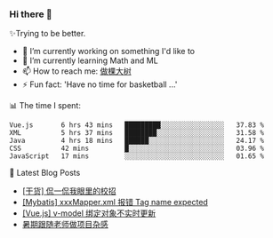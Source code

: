 ### Hi there 👋

✨Trying to be better.

<!--
- 😄 Pronouns: ...
- 👯 I’m looking to collaborate on ...
- 🤔 I’m looking for help with ...
- 💬 Ask me about ...
-->

- 🔭 I’m currently working on something I'd like to
- 🌱 I’m currently learning Math and ML
- 📫 How to reach me: [做棵大树](https://beatree.cn)
- ⚡ Fun fact: 'Have no time for basketball ...'

📊 The time I spent:

<!--START_SECTION:waka-->
```text
Vue.js       6 hrs 43 mins   █████████░░░░░░░░░░░░░░░░   37.83 % 
XML          5 hrs 37 mins   ████████░░░░░░░░░░░░░░░░░   31.58 % 
Java         4 hrs 18 mins   ██████░░░░░░░░░░░░░░░░░░░   24.17 % 
CSS          42 mins         █░░░░░░░░░░░░░░░░░░░░░░░░   03.96 % 
JavaScript   17 mins         ░░░░░░░░░░░░░░░░░░░░░░░░░   01.65 %
```
<!--END_SECTION:waka-->

👀 Latest Blog Posts

<!-- BLOG-POST-LIST:START -->
- [[干货] 侃一侃我眼里的校招](https://beatree.cn/%e4%be%83%e4%b8%80%e4%be%83%e6%88%91%e7%9c%bc%e9%87%8c%e7%9a%84%e6%a0%a1%e6%8b%9b-%e5%b9%b2%e8%b4%a7%e5%8d%81%e8%b6%b3.html)
- [[Mybatis] xxxMapper.xml 报错 Tag name expected](https://beatree.cn/mybatis-xxxmapper-xml-%e6%8a%a5%e9%94%99-tag-name-expected.html)
- [[Vue.js] v-model 绑定对象不实时更新](https://beatree.cn/vue-js-v-model-%e7%bb%91%e5%ae%9a%e5%af%b9%e8%b1%a1%e4%b8%8d%e5%ae%9e%e6%97%b6%e6%9b%b4%e6%96%b0.html)
- [暑期跟随老师做项目杂感](http://mortal.beatree.cn/%e6%9a%91%e6%9c%9f%e8%b7%9f%e9%9a%8f%e8%80%81%e5%b8%88%e5%81%9a%e9%a1%b9%e7%9b%ae%e6%9d%82%e6%84%9f.html)
<!-- BLOG-POST-LIST:END -->
